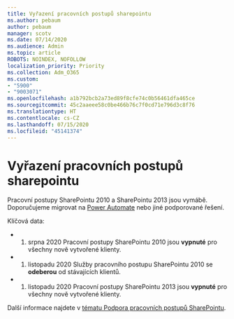 ```yaml
---
title: Vyřazení pracovních postupů sharepointu
ms.author: pebaum
author: pebaum
manager: scotv
ms.date: 07/14/2020
ms.audience: Admin
ms.topic: article
ROBOTS: NOINDEX, NOFOLLOW
localization_priority: Priority
ms.collection: Adm_O365
ms.custom:
- "5900"
- "9003071"
ms.openlocfilehash: a1b792bcb2a73ed89f8cfe74c0b56461dfa465ce
ms.sourcegitcommit: 45c2aaeee58c0be466b76c7f0cd71e796d3c8f76
ms.translationtype: HT
ms.contentlocale: cs-CZ
ms.lasthandoff: 07/15/2020
ms.locfileid: "45141374"
---
```

# <a name="sharepoint-workflows-retiring"></a>Vyřazení pracovních postupů sharepointu

Pracovní postupy SharePointu 2010 a SharePointu 2013 jsou vymábě. Doporučujeme migrovat na [Power Automate](https://docs.microsoft.com/power-automate/getting-started) nebo jiné podporované řešení. 

Klíčová data:

- 1. srpna 2020 Pracovní postupy SharePointu 2010 jsou **vypnuté** pro všechny nově vytvořené klienty.

- 1. listopadu 2020 Služby pracovního postupu SharePointu 2010 se **odeberou** od stávajících klientů.

- 1. listopadu 2020 Pracovní postupy SharePointu 2013 jsou **vypnuté** pro všechny nově vytvořené klienty.

Další informace najdete v [tématu Podpora pracovních postupů SharePointu](https://aka.ms/sp-workflows-support).